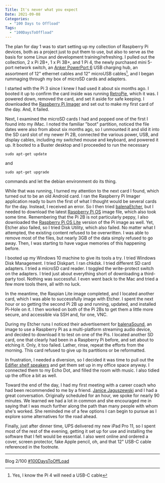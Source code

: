 ```yaml
---
Title: It's never what you expect
Date: 2021-09-08
Categories: 
  - "100 Days to Offload"
Tags: 
  - "100DaysToOffload"
---
```


The plan for day 1 was to start setting up my collection of Raspberry Pi devices, both as a project just to put them to use, but also to serve as the basis for some Linux and development training/refreshing. I pulled out the collection, 2 x Pi 2B+, 1 x Pi 3B+, and 1 Pi 4, the newly purchased mini 5-port network switch, an [Anker PowerPort 6](https://us.anker.com/products/a2123) USB charging hub, an assortment of 12" ethernet cables and 12" microUSB cables[^1], and I began rummaging through my box of microSD cards and adapters.

I started with the Pi 3 since I knew I had used it about six months ago. I booted it up to confirm the card inside was running [RetroPie](https://retropie.org.uk/), which it was. I powered down, removed the card, and set it aside for safe keeping. I downloaded the [Raspberry Pi Imager](https://www.raspberrypi.org/software/) and set out to make my first card of the day. And, it failed.

Next, I examined the microSD cards I had and popped one of the first I found into my iMac. I noted the familiar "boot" partition, noticed the file dates were also from about six months ago, so I unmounted it and slid it into the SD card slot of my newer Pi 2B, connected the various power, USB, and display cables, including my switched mouse and keyboard, and powered it up. It booted to a Buster desktop and I proceeded to run the necessary

```
sudo apt-get update
```
and
```
sudo apt-get upgrade
```
commands and let the debian environment do its thing.

While that was running, I turned my attention to the next card I found, which turned out to be an old Android card. I ran the Raspberry Pi Imager application ready to burn the first of what I thought would be several cards for the day. Instead, I received an error. So I then tried [balenaEtcher](https://www.balena.io/etcher/), but I needed to download the latest [Raspberry Pi OS](https://www.raspberrypi.org/software/operating-systems/) image file, which also took some time. Remembering that the Pi 2B is not particularly peppy, I also downloaded the [Raspberry Pi OS Lite](https://www.raspberrypi.org/software/operating-systems/) version of the Pi image as well. Yet, Etcher also failed, so I tried Disk Utility, which also failed. No matter what I attempted, the existing content refused to be overwritten. I was able to remove most of the files, but nearly 3GB of the data simply refused to go away. Then, I was starting to have vague memories of this happening before. 

I booted up my Windows 10 machine to give its tools a try. I tried Windows Disk Management. I tried Diskpart. I ran chkdsk. I tried different SD card adapters. I tried a microSD card reader. I toggled the write-protect switch on the adapters. I tried just about everything short of downloading a third-party tool. Nothing was successful. I even went back to the Mac and tried a few more tools there, all with no luck.

In the meantime, the Raspian Lite image completed, and I located another card, which I was able to successfully image with Etcher. I spent the next hour or so getting the second Pi 2B up and running, updated, and installed Pi-Hole on it. I then worked on both of the Pi 2Bs to get them a little more secure, and accessible via SSH and, for one, VNC.

During my Etcher runs I noticed their advertisement for [balenaSound](https://sound.balenalabs.io/), an image to use a Raspberry Pi as a multi-platform streaming audio device, and decided to download it to test on one of the Pis. I located another SD card, one that clearly had been in a Raspberry Pi before, and set about to etching it. Only, it too failed. Lather, rinse, repeat the efforts from the morning. This card refused to give up its partitions or be reformatted.

In frustration, I needed a diversion, so I decided it was time to pull out the [Edifier shelf speakers](https://edifier-online.com/us/en/speakers/studio-r1280t-2.0-powered-bookshelf-speakers) and get them set up in my office space anyway. I connected them to my Echo Dot, and filled the room with music. I also tidied up the office a bit as well.

Toward the end of the day, I had my first meeting with a career coach who had been recommended to me by a friend. [Janice Jaguszewski](https://www.janicej-consulting.com/) and I had a great conversation. Originally scheduled for an hour, we spoke for nearly 90 minutes. We learned we had a lot in common and she encouraged me in saying that I was much further along the path than many people with whom she's worked. She reminded me of a few options I can begin to pursue as I explore some alternatives for the road ahead.

Finally, just after dinner time, UPS delivered my new iPad Pro 11, so I spent most of the rest of the evening, getting it set up for use and installing the software that I felt would be essential. I also went online and ordered a cover, screen protector, fake Apple pencil, oh, and that 12" USB-C cable referenced in the footnote.

***
[^1]: Yes, I know the Pi 4 will need a USB-C cable

Blog 2/100 [#100DaysToOffLoad](https://100daystooffload.com)